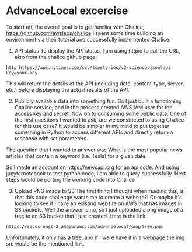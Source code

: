 # AdvanceLocal excercise

To start off, the overall goal is to get familiar with Chalice,
https://github.com/awslabs/chalice
I spent some time building an environment via their tutorial and successfully implemented Chalice.

1) API status
To display the API status, I am using httpie to call the URL, also from the chalice github page.
```
http https://api.nytimes.com/svc/topstories/v2/science.json?api-key=your-key
```
This will return the details of the API (including date, content-type, server, etc.) before displaying the actual results of the API.

2) Publicly available data into something fun.
So I just built a functioning Chalice service, and in the process created AWS IAM user for the access key and secret. Now on to consuming some public data. 
One of the first questions I wanted to ask, are we constricted to using Chalice for this use case? It would be simpler in my mind to put together something in Python to access different APIs and directly return a response with set parameters.

The question that I wanted to answer was What is the most popular news articles that contain a keyword (i.e. Tesla) for a given date.

So I made an account on https://newsapi.org for an api code.
And using jupyternotebook to test python code, I am able to query successfully.
Next steps would be porting the working code into Chalice

3) Upload PNG image to S3
The first thing I thought when reading this, is that this code challenge wants me to create a website?! 
Or maybe it's looking to see if I have an existing website on AWS that has images in S3 buckets. 
Well the answer is no, so I just uploaded a png image of a tree to an S3 bucket that I just created. 
Here is the link
```
https://s3.us-east-2.amazonaws.com/advancelocal/png/tree.png
```
Unfortunately, it only has a tree, and if I were have it in a webpage the img src would be the mentioned link.
